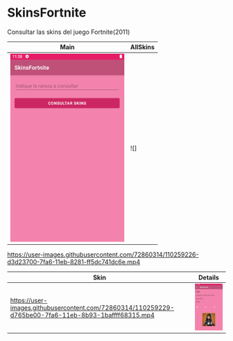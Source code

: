 # SkinsFortnite
 Consultar las skins del juego Fortnite(2011)
 
 
 Main | AllSkins 
 ---- | --------
 ![](img/Main.png) | ![]
https://user-images.githubusercontent.com/72860314/110259226-d3d23700-7fa6-11eb-8281-ff5dc741dc6e.mp4




 
 
 Skin | Details
 ---- | -------
 https://user-images.githubusercontent.com/72860314/110259229-d765be00-7fa6-11eb-8b93-1baffff68315.mp4 | ![](img/DetailsSkin.png)


 
 
 
